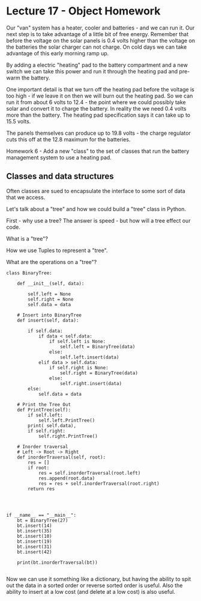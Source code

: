 

# Lecture 17 - Object Homework

Our "van" system has a heater, cooler and batteries - and we can run it.   Our next step is to take advantage of 
a little bit of free energy.  Remember that before the voltage on the solar panels is 0.4 volts higher than the
voltage on the batteries the solar charger can not charge.   On cold days we can take advantage of this early
morning ramp up.  

By adding a electric "heating" pad to the battery compartment and a new switch we can take this power
and run it through the heating pad and pre-warm the battery.

One important detail is that we turn off the heating pad before the voltage is too high - if we leave it on
then we will burn out the heating pad.  So we can run it from about 6 volts to 12.4 - the point where we
could possibly take solar and convert it to charge the battery.  In reality the we need 0.4 volts more than
the battery.  The heating pad specification says it can take up to 15.5 volts.

The panels themselves can produce up to 19.8 volts - the charge regulator cuts this off at the 12.8 maximum
for the batteries.

Homework 6 - Add a new "class" to the set of classes that run the battery management system to use a 
heating pad.





## Classes and data structures

Often classes are sued to encapsulate the interface to some sort of data that we access.

Let's talk about a "tree" and how we could build a "tree" class in Python.

First - why use a tree?  The answer is speed - but how will a tree effect our code.

What is a "tree"?

How we use Tuples to represent a "tree".

What are the operations on a "tree"?


```
class BinaryTree:

    def __init__(self, data):

        self.left = None
        self.right = None
        self.data = data

    # Insert into BinaryTree
    def insert(self, data):

        if self.data:
            if data < self.data:
                if self.left is None:
                    self.left = BinaryTree(data)
                else:
                    self.left.insert(data)
            elif data > self.data:
                if self.right is None:
                    self.right = BinaryTree(data)
                else:
                    self.right.insert(data)
        else:
            self.data = data

    # Print the Tree Out
    def PrintTree(self):
        if self.left:
            self.left.PrintTree()
        print( self.data),
        if self.right:
            self.right.PrintTree()

    # Inorder traversal
    # Left -> Root -> Right
    def inorderTraversal(self, root):
        res = []
        if root:
            res = self.inorderTraversal(root.left)
            res.append(root.data)
            res = res + self.inorderTraversal(root.right)
        return res




if __name__ == "__main__":
    bt = BinaryTree(27)
    bt.insert(14)
    bt.insert(35)
    bt.insert(10)
    bt.insert(19)
    bt.insert(31)
    bt.insert(42)

    print(bt.inorderTraversal(bt))


```

Now we can use it something like a dictionary, but having the ability to spit out
the data in a sorted order or reverse sorted order is useful.   Also the ability
to insert at a low cost (and delete at a low cost) is also useful.



